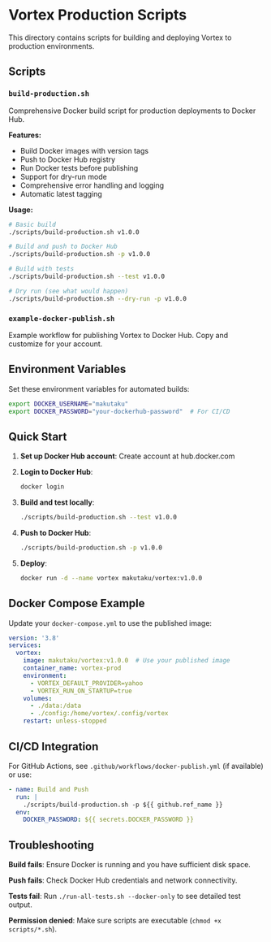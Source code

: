 # Vortex Production Scripts

This directory contains scripts for building and deploying Vortex to production environments.

## Scripts

### `build-production.sh`
Comprehensive Docker build script for production deployments to Docker Hub.

**Features:**
- Build Docker images with version tags
- Push to Docker Hub registry
- Run Docker tests before publishing
- Support for dry-run mode
- Comprehensive error handling and logging
- Automatic latest tagging

**Usage:**
```bash
# Basic build
./scripts/build-production.sh v1.0.0

# Build and push to Docker Hub
./scripts/build-production.sh -p v1.0.0

# Build with tests
./scripts/build-production.sh --test v1.0.0

# Dry run (see what would happen)
./scripts/build-production.sh --dry-run -p v1.0.0
```

### `example-docker-publish.sh`
Example workflow for publishing Vortex to Docker Hub. Copy and customize for your account.

## Environment Variables

Set these environment variables for automated builds:

```bash
export DOCKER_USERNAME="makutaku"
export DOCKER_PASSWORD="your-dockerhub-password"  # For CI/CD
```

## Quick Start

1. **Set up Docker Hub account**: Create account at hub.docker.com

2. **Login to Docker Hub**:
   ```bash
   docker login
   ```

3. **Build and test locally**:
   ```bash
   ./scripts/build-production.sh --test v1.0.0
   ```

4. **Push to Docker Hub**:
   ```bash
   ./scripts/build-production.sh -p v1.0.0
   ```

5. **Deploy**:
   ```bash
   docker run -d --name vortex makutaku/vortex:v1.0.0
   ```

## Docker Compose Example

Update your `docker-compose.yml` to use the published image:

```yaml
version: '3.8'
services:
  vortex:
    image: makutaku/vortex:v1.0.0  # Use your published image
    container_name: vortex-prod
    environment:
      - VORTEX_DEFAULT_PROVIDER=yahoo
      - VORTEX_RUN_ON_STARTUP=true
    volumes:
      - ./data:/data
      - ./config:/home/vortex/.config/vortex
    restart: unless-stopped
```

## CI/CD Integration

For GitHub Actions, see `.github/workflows/docker-publish.yml` (if available) or use:

```yaml
- name: Build and Push
  run: |
    ./scripts/build-production.sh -p ${{ github.ref_name }}
  env:
    DOCKER_PASSWORD: ${{ secrets.DOCKER_PASSWORD }}
```

## Troubleshooting

**Build fails**: Ensure Docker is running and you have sufficient disk space.

**Push fails**: Check Docker Hub credentials and network connectivity.

**Tests fail**: Run `./run-all-tests.sh --docker-only` to see detailed test output.

**Permission denied**: Make sure scripts are executable (`chmod +x scripts/*.sh`).